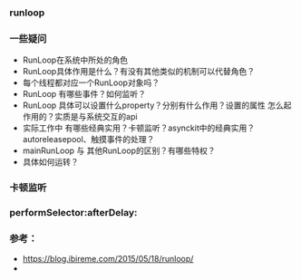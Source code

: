 ### runloop


### 一些疑问

- RunLoop在系统中所处的角色
- RunLoop具体作用是什么？有没有其他类似的机制可以代替角色？
- 每个线程都对应一个RunLoop对象吗？
- RunLoop 有哪些事件？如何监听？
- RunLoop 具体可以设置什么property？分别有什么作用？设置的属性 怎么起作用的？实质是与系统交互的api
- 实际工作中 有哪些经典实用？卡顿监听？asynckit中的经典实用？autoreleasepool、触摸事件的处理？
- mainRunLoop 与 其他RunLoop的区别？有哪些特权？
- 具体如何运转？


### 卡顿监听



### performSelector:afterDelay:




### 参考：
- https://blog.ibireme.com/2015/05/18/runloop/
- 